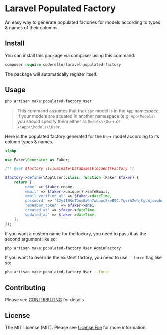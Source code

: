 # Laravel Populated Factory

An easy way to generate populated factories for models according to types & names of their columns.

## Install

You can install this package via composer using this command:

```php
composer require coderello/laravel-populated-factory
```

The package will automatically register itself.

## Usage

```php
php artisan make:populated-factory User
```

> This command assumes that the `User` model is in the `App` namespace. If your models are situated in another namespace (e.g. `App\Models`) you should specify them either as `Models\\User` or `\\App\\Models\\User`.

Here is the populated factory generated for the `User` model according to its column types & names.

```php
<?php

use Faker\Generator as Faker;

/** @var $factory \Illuminate\Database\Eloquent\Factory */

$factory->define(\App\User::class, function (Faker $faker) {
    return [
        'name' => $faker->name,
        'email' => $faker->unique()->safeEmail,
        'email_verified_at' => $faker->dateTime,
        'password' => '$2y$10$uTDnsRa0h7wLppc8/vB9C.YqsrAZwhjCgLWjcmpbndTmyo1k5tbRC',
        'remember_token' => $faker->sha1,
        'created_at' => $faker->dateTime,
        'updated_at' => $faker->dateTime,
    ];
});
```

If you want a custom name for the factory, you need to pass it as the second argument like so:

```bash
php artisan make:populated-factory User AdminFactory
```

If you want to override the existent factory, you need to use `--force` flag like so:

```bash
php artisan make:populated-factory User --force
```

## Contributing

Please see [CONTRIBUTING](CONTRIBUTING.md) for details.

## License

The MIT License (MIT). Please see [License File](LICENSE.md) for more information.
